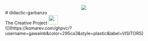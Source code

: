 <div align="center"><img src="https://media.giphy.com/media/kww6RMWnHThpsIfTTW/giphy.gif"></div>
# didactic-garbanzo 
<div>The Creative Project <img src="https://raw.githubusercontent.com/SudhanPlayz/SudhanPlayz/master/images/WaveIcon.gif" width="30px"></div>
![](https://komarev.com/ghpvc/?username=gawainb&color=295ca3&style=plastic&label=VISITORS)
